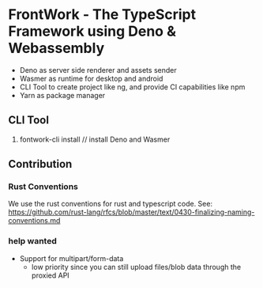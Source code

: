 # FrontWork - The TypeScript Framework using Deno & Webassembly

- Deno as server side renderer and assets sender
- Wasmer as runtime for desktop and android
- CLI Tool to create project like ng, and provide CI capabilities like npm
- Yarn as package manager


## CLI Tool
1. fontwork-cli install // install Deno and Wasmer


## Contribution
### Rust Conventions
We use the rust conventions for rust and typescript code. 
See: https://github.com/rust-lang/rfcs/blob/master/text/0430-finalizing-naming-conventions.md

### help wanted
- Support for multipart/form-data
    - low priority since you can still upload files/blob data through the proxied API